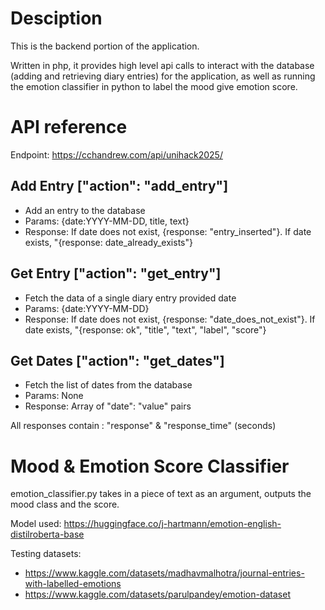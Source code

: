 # Desciption

This is the backend portion of the application.

Written in php, it provides high level api calls to interact with the database (adding and retrieving diary entries) for the application, as well as running the emotion classifier in python to label the mood give emotion score.

# API reference

Endpoint: https://cchandrew.com/api/unihack2025/

## Add Entry ["action": "add_entry"]
- Add an entry to the database
- Params: {date:YYYY-MM-DD, title, text}
- Response: If date does not exist, {response: "entry_inserted"}. If date exists, "{response: date_already_exists"}

## Get Entry ["action": "get_entry"]
- Fetch the data of a single diary entry provided date
- Params: {date:YYYY-MM-DD}
- Response: If date does not exist, {response: "date_does_not_exist"}. If date exists, "{response: ok", "title", "text", "label", "score"}

## Get Dates ["action": "get_dates"]
- Fetch the list of dates from the database
- Params: None
- Response: Array of "date": "value" pairs

All responses contain : "response" & "response_time" (seconds)

# Mood & Emotion Score Classifier

emotion_classifier.py takes in a piece of text as an argument, outputs the mood class and the score.

Model used: https://huggingface.co/j-hartmann/emotion-english-distilroberta-base

Testing datasets: 
- https://www.kaggle.com/datasets/madhavmalhotra/journal-entries-with-labelled-emotions
- https://www.kaggle.com/datasets/parulpandey/emotion-dataset